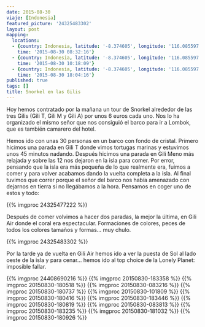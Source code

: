 ```yaml
---
date: 2015-08-30
viaje: [Indonesia]
featured_picture: '24325483302'
layout: post
mapping:
  locations:
  - {country: Indonesia, latitude: '-8.374605', longitude: '116.085597', place: Pawenang,
    time: '2015-08-30 08:32:16'}
  - {country: Indonesia, latitude: '-8.374605', longitude: '116.085597', place: Pawenang,
    time: '2015-08-30 10:18:09'}
  - {country: Indonesia, latitude: '-8.374605', longitude: '116.085597', place: Pawenang,
    time: '2015-08-30 18:04:16'}
published: true
tags: []
title: Snorkel en las Gilis
---
```


Hoy hemos contratado por la mañana un tour de Snorkel alrededor de las tres Gilis (Gili T, Gili M y Gili A) por unos 6 euros cada uno. Nos lo ha organizado el mismo señor que nos consiguió el barco para ir a Lombok, que es también camarero del hotel.

Hemos ido con unas 30 personas en un barco con fondo de cristal. Primero hicimos una parada en Gili T donde vimos tortugas marinas y estuvimos unos 45 minutos nadando. Después hicimos una parada en Gili Meno más relajada y sobre las 12 nos dejaron en la isla para comer. Por error, pensando que la isla era más pequeña de lo que realmente era, fuimos a comer y para volver acabamos dando la vuelta completa a la isla. Al final tuvimos que correr porque el señor del barco nos había amenazado con dejarnos en tierra si no llegábamos a la hora. Pensamos en coger uno de estos y todo:

{{% imgproc 24325477222 %}}

Después de comer volvimos a hacer dos paradas, la mejor la última, en Gili Air donde el coral era espectacular. Formaciones de colores, peces de todos los colores tamaños y formas... muy chulo.

{{% imgproc 24325483302 %}}

Por la tarde ya de vuelta en Gili Air hemos ido a ver la puesta de Sol al lado oeste de la isla y para cenar... hemos ido al top choice de la Lonely Planet: imposible fallar.

{{% imgproc 24408690216 %}}
{{% imgproc 20150830-183358 %}}
{{% imgproc 20150830-180518 %}}
{{% imgproc 20150830-083216 %}}
{{% imgproc 20150830-180737 %}}
{{% imgproc 20150830-101809 %}}
{{% imgproc 20150830-180416 %}}
{{% imgproc 20150830-183446 %}}
{{% imgproc 20150830-180819 %}}
{{% imgproc 20150830-083813 %}}
{{% imgproc 20150830-183235 %}}
{{% imgproc 20150830-181032 %}}
{{% imgproc 20150830-180926 %}}